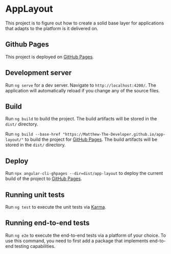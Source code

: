 # AppLayout

This project is to figure out how to create a solid base layer for applications that adapts to the platform is it delivered on.

## Github Pages

This project is deployed on [GitHub Pages](https://matthew-the-developer.github.io/app-layout/).

## Development server

Run `ng serve` for a dev server. Navigate to `http://localhost:4200/`. The application will automatically reload if you change any of the source files.

## Build

Run `ng build` to build the project. The build artifacts will be stored in the `dist/` directory.

Run `ng build --base-href "https://Matthew-The-Developer.github.io/app-layout/"` to build the project for [GitHub Pages](https://matthew-the-developer.github.io/app-layout/). The build artifacts will be stored in the `dist/` directory.

## Deploy

Run `npx angular-cli-ghpages --dir=dist/app-layout` to deploy the current build of the project to [GitHub Pages](https://matthew-the-developer.github.io/app-layout/).

## Running unit tests

Run `ng test` to execute the unit tests via [Karma](https://karma-runner.github.io).

## Running end-to-end tests

Run `ng e2e` to execute the end-to-end tests via a platform of your choice. To use this command, you need to first add a package that implements end-to-end testing capabilities.
